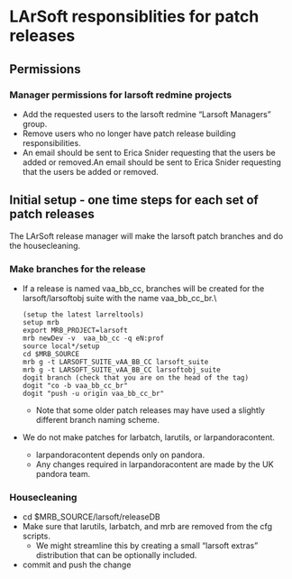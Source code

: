 LArSoft responsiblities for patch releases
==========================================================================================

Permissions
----------------------------

### Manager permissions for larsoft redmine projects

-   Add the requested users to the larsoft redmine “Larsoft Managers” group.
-   Remove users who no longer have patch release building responsibilities.
-   An email should be sent to Erica Snider requesting that the users be added or removed.An email should be sent to Erica Snider requesting that the users be added or removed.

Initial setup - one time steps for each set of patch releases
------------------------------------------------------------------------------------------------------------------------------

The LArSoft release manager will make the larsoft patch branches and do the housecleaning.

### Make branches for the release

-   If a release is named vaa\_bb\_cc, branches will be created for the larsoft/larsoftobj suite with the name vaa\_bb\_cc\_br.\

        (setup the latest larreltools)
        setup mrb
        export MRB_PROJECT=larsoft
        mrb newDev -v  vaa_bb_cc -q eN:prof 
        source local*/setup
        cd $MRB_SOURCE
        mrb g -t LARSOFT_SUITE_vAA_BB_CC larsoft_suite
        mrb g -t LARSOFT_SUITE_vAA_BB_CC larsoftobj_suite
        dogit branch (check that you are on the head of the tag)
        dogit "co -b vaa_bb_cc_br" 
        dogit "push -u origin vaa_bb_cc_br" 

    -   Note that some older patch releases may have used a slightly different branch naming scheme.
-   We do not make patches for larbatch, larutils, or larpandoracontent.
    -   larpandoracontent depends only on pandora.
    -   Any changes required in larpandoracontent are made by the UK pandora team.

### Housecleaning

-   cd \$MRB\_SOURCE/larsoft/releaseDB
-   Make sure that larutils, larbatch, and mrb are removed from the cfg scripts.
    -   We might streamline this by creating a small “larsoft extras” distribution that can be optionally included.
-   commit and push the change
